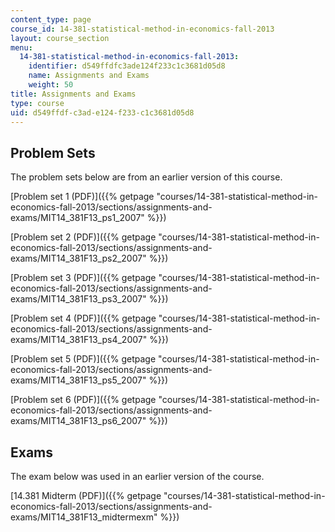 ```yaml
---
content_type: page
course_id: 14-381-statistical-method-in-economics-fall-2013
layout: course_section
menu:
  14-381-statistical-method-in-economics-fall-2013:
    identifier: d549ffdfc3ade124f233c1c3681d05d8
    name: Assignments and Exams
    weight: 50
title: Assignments and Exams
type: course
uid: d549ffdf-c3ad-e124-f233-c1c3681d05d8
---
```


Problem Sets
------------

The problem sets below are from an earlier version of this course.

[Problem set 1 (PDF)]({{% getpage "courses/14-381-statistical-method-in-economics-fall-2013/sections/assignments-and-exams/MIT14_381F13_ps1_2007" %}})

[Problem set 2 (PDF)]({{% getpage "courses/14-381-statistical-method-in-economics-fall-2013/sections/assignments-and-exams/MIT14_381F13_ps2_2007" %}})

[Problem set 3 (PDF)]({{% getpage "courses/14-381-statistical-method-in-economics-fall-2013/sections/assignments-and-exams/MIT14_381F13_ps3_2007" %}})

[Problem set 4 (PDF)]({{% getpage "courses/14-381-statistical-method-in-economics-fall-2013/sections/assignments-and-exams/MIT14_381F13_ps4_2007" %}})

[Problem set 5 (PDF)]({{% getpage "courses/14-381-statistical-method-in-economics-fall-2013/sections/assignments-and-exams/MIT14_381F13_ps5_2007" %}})

[Problem set 6 (PDF)]({{% getpage "courses/14-381-statistical-method-in-economics-fall-2013/sections/assignments-and-exams/MIT14_381F13_ps6_2007" %}})

Exams
-----

The exam below was used in an earlier version of the course.

[14.381 Midterm (PDF)]({{% getpage "courses/14-381-statistical-method-in-economics-fall-2013/sections/assignments-and-exams/MIT14_381F13_midtermexm" %}})